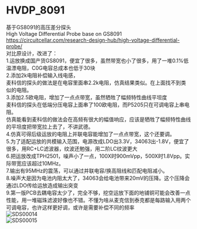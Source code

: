 # HVDP_8091  
基于GS8091的高压差分探头  
High Voltage Differential Probe base on GS8091  
https://circuitcellar.com/research-design-hub/high-voltage-differential-probe/  
对比原设计，改进了：  
1.运放换成国产货GS8091，便宜了很多，虽然带宽也小了很多，用了一堆0.1%低温漂电阻，C0G电容总成本也低于30块  
2.添加2k电阻补偿输入线电感，  
  麦科信的探头的做法是在电容里面串2.2k电阻，仿真结果类似。在上面找不到类似的电阻。  
3.添加2.5欧电阻，增加了一点点带宽，虽然牺牲了幅频特性曲线平坦度  
  麦科信的探头在低端分压电容上面串了100欧电阻，而P5205只在可调电容上串电阻。  
  仿真能看到麦科信的做法会在高频有很大的幅值响应，应该是牺牲了幅频特性曲线的平坦度把带宽拉上去了，不讲武德。  
4.仿真可得后级运放的电阻上并联电容能增加了一点点带宽，这个还要调。  
5.为了适配运放的共模输入范围，电源改成LDO出3.3V，34063出-1.8V，便宜了很多，用RC+LC滤波器，纹波还勉强，用二阶LC纹波更大  
6.把运放改成TPH2501，噪声小了一点，100X时900mVpp，500X时1.8Vpp。实际带宽应该超过10MHz。  
7.输出有95MHz的震荡，可以通过并联电容/换高阻线和匹配电阻减小。  
8.噪声大是因为电池内阻太大了，34063会给电池带来20mV的压降。这个压降会通过LDO传给运放造成输出突变  
9.第一版PCB去耦电容太少了，完全不够，挖空运放下面的地铺铜可能会改善一点性能，用一堆磁珠滤波好像也不错。不懂为啥从麦克信到泰克都是每路输入用两个可调电容，也许这样更好调，或许是需要补偿不同的频率  
![SDS00014](https://user-images.githubusercontent.com/33488997/159395833-b3ff02b7-5d15-4577-8093-3d532e222d59.png)  
![SDS00015](https://user-images.githubusercontent.com/33488997/159395877-71a513a5-425b-4770-947f-e6c24aafe02d.png)
